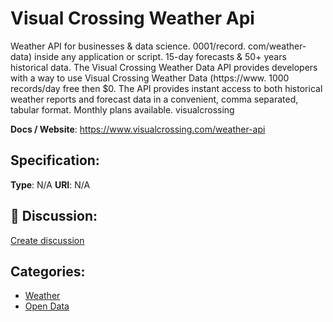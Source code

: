 # Visual Crossing Weather Api


Weather API for businesses & data science. 0001/record. com/weather-data) inside any application or script. 15-day forecasts & 50+ years historical data. The Visual Crossing Weather Data API provides developers with a way to use Visual Crossing Weather Data (https://www.  1000 records/day free then $0.  The API provides instant access to both historical weather reports and forecast data in a convenient, comma separated, tabular format. Monthly plans available. visualcrossing

**Docs / Website**: https://www.visualcrossing.com/weather-api

## Specification:
**Type**:  N/A 
**URI**:  N/A 

## 💬 Discussion:
[Create discussion](https://github.com/apis-list/apis-list/discussions/new)

## Categories:
- [Weather](https://github.com/apis-list/apis-list#weather)
- [Open Data](https://github.com/apis-list/apis-list#open-data)




